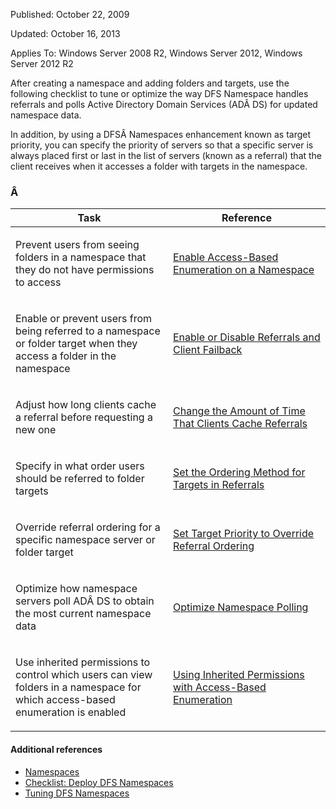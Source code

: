 Published: October 22, 2009

Updated: October 16, 2013

Applies To: Windows Server 2008 R2, Windows Server 2012, Windows Server 2012 R2

After creating a namespace and adding folders and targets, use the following checklist to tune or optimize the way DFS Namespace handles referrals and polls Active Directory Domain Services (ADÂ DS) for updated namespace data.

In addition, by using a DFSÂ Namespaces enhancement known as target priority, you can specify the priority of servers so that a specific server is always placed first or last in the list of servers (known as a referral) that the client receives when it accesses a folder with targets in the namespace.

### Â 

<table>
<colgroup>
<col width="50%" />
<col width="50%" />
</colgroup>
<thead>
<tr class="header">
<th>Task</th>
<th>Reference</th>
</tr>
</thead>
<tbody>
<tr class="odd">
<td><p>Prevent users from seeing folders in a namespace that they do not have permissions to access</p></td>
<td><p><a href="https://technet.microsoft.com/en-us/library/dd759150(v=ws.11).aspx">Enable Access-Based Enumeration on a Namespace</a></p></td>
</tr>
<tr class="even">
<td><p>Enable or prevent users from being referred to a namespace or folder target when they access a folder in the namespace</p></td>
<td><p><a href="https://technet.microsoft.com/en-us/library/cc771266(v=ws.11).aspx">Enable or Disable Referrals and Client Failback</a></p></td>
</tr>
<tr class="odd">
<td><p>Adjust how long clients cache a referral before requesting a new one</p></td>
<td><p><a href="https://technet.microsoft.com/en-us/library/cc753923(v=ws.11).aspx">Change the Amount of Time That Clients Cache Referrals</a></p></td>
</tr>
<tr class="even">
<td><p>Specify in what order users should be referred to folder targets</p></td>
<td><p><a href="https://technet.microsoft.com/en-us/library/cc732414(v=ws.11).aspx">Set the Ordering Method for Targets in Referrals</a></p></td>
</tr>
<tr class="odd">
<td><p>Override referral ordering for a specific namespace server or folder target</p></td>
<td><p><a href="https://technet.microsoft.com/en-us/library/cc770290(v=ws.11).aspx">Set Target Priority to Override Referral Ordering</a></p></td>
</tr>
<tr class="even">
<td><p>Optimize how namespace servers poll ADÂ DS to obtain the most current namespace data</p></td>
<td><p><a href="https://technet.microsoft.com/en-us/library/cc732193(v=ws.11).aspx">Optimize Namespace Polling</a></p></td>
</tr>
<tr class="odd">
<td><p>Use inherited permissions to control which users can view folders in a namespace for which access-based enumeration is enabled</p></td>
<td><p><a href="https://technet.microsoft.com/en-us/library/dd834874(v=ws.11).aspx">Using Inherited Permissions with Access-Based Enumeration</a></p></td>
</tr>
</tbody>
</table>

#### Additional references

-   [Namespaces](https://technet.microsoft.com/en-us/library/cc771914(v=ws.11).aspx)
-   [Checklist: Deploy DFS Namespaces](https://technet.microsoft.com/en-us/library/cc725830(v=ws.11).aspx)
-   [Tuning DFS Namespaces](https://technet.microsoft.com/en-us/library/cc771083(v=ws.11).aspx)


